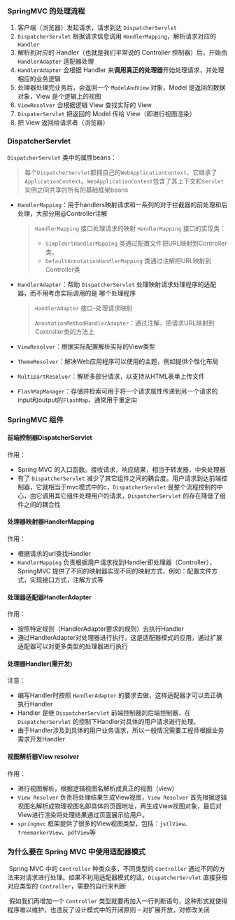 ### SpringMVC 的处理流程

1. 客户端（浏览器）发起请求，请求到达 `DispatcherServlet`
2. `DispatcherServlet` 根据请求信息调用 `HandlerMapping`，解析请求对应的 `Handler`
3. 解析到对应的 Handler（也就是我们平常说的 Controller 控制器）后，开始由 `HandlerAdapter` 适配器处理
4. `HandlerAdapter` 会根据 Handler 来**调用真正的处理器**开始处理请求，并处理相应的业务逻辑
5. 处理器处理完业务后，会返回一个 `ModelAndView` 对象，Model 是返回的数据对象，View 是个逻辑上的视图
6. `ViewResolver` 会根据逻辑 View 查找实际的 View
7. `DispaterServlet` 把返回的 Model 传给 View（即进行视图渲染）
8. 把 View 返回给请求者（浏览器）



### DispatcherServlet

`DispatcherServlet` 类中的属性beans：

> ​		每个`DispatcherServlet`都拥自己的`WebApplicationContext`，它继承了`ApplicationContext`。`WebApplicationContext`包含了其上下文和`Servlet`实例之间共享的所有的基础框架beans

- `HandlerMapping`：用于handlers映射请求和一系列的对于拦截器的前处理和后处理，大部分用@Controller注解

  > `HandlerMapping` 接口处理请求的映射 `HandlerMapping` 接口的实现类：
  >
  > - `SimpleUrlHandlerMapping` 类通过配置文件把URL映射到Controller类。
  > - `DefaultAnnotationHandlerMapping` 类通过注解把URL映射到Controller类

- `HandlerAdapter`：帮助 `DispatcherServlet` 处理映射请求处理程序的适配器，而不用考虑实际调用的是 哪个处理程序

  > `HandlerAdapter` 接口-处理请求映射
  >
  > `AnnotationMethodHandlerAdapter`：通过注解，把请求URL映射到Controller类的方法上

- `ViewResolver`：根据实际配置解析实际的View类型

- `ThemeResolver`：解决Web应用程序可以使用的主题，例如提供个性化布局

- `MultipartResolver`：解析多部分请求，以支持从HTML表单上传文件

- `FlashMapManager`：存储并检索可用于将一个请求属性传递到另一个请求的input和output的`FlashMap`，通常用于重定向



### SpringMVC 组件

#### 前端控制器DispatcherServlet

作用：

- Spring MVC 的入口函数。接收请求，响应结果，相当于转发器，中央处理器
- 有了 `DispatcherServlet` 减少了其它组件之间的耦合度。用户请求到达前端控制器，它就相当于mvc模式中的c，`DispatcherServlet` 是整个流程控制的中心，由它调用其它组件处理用户的请求，`DispatcherServlet` 的存在降低了组件之间的耦合性

#### 处理器映射器HandlerMapping

作用：

- 根据请求的url查找Handler
- `HandlerMapping` 负责根据用户请求找到Handler即处理器（Controller），SpringMVC 提供了不同的映射器实现不同的映射方式，例如：配置文件方式，实现接口方式，注解方式等

#### 处理器适配器HandlerAdapter

作用：

- 按照特定规则（HandlerAdapter要求的规则）去执行Handler
- 通过HandlerAdapter对处理器进行执行，这是适配器模式的应用，通过扩展适配器可以对更多类型的处理器进行执行

#### 处理器Handler(需开发)

注意：

- 编写Handler时按照 `HandlerAdapter` 的要求去做，这样适配器才可以去正确执行Handler
- Handler 是继 `DispatcherServlet` 前端控制器的后端控制器，在 `DispatcherServlet` 的控制下Handler对具体的用户请求进行处理。
- 由于Handler涉及到具体的用户业务请求，所以一般情况需要工程师根据业务需求开发Handler

#### 视图解析器View resolver

作用：

- 进行视图解析，根据逻辑视图名解析成真正的视图（view）
- `View Resolver` 负责将处理结果生成View视图，`View Resolver` 首先根据逻辑视图名解析成物理视图名即具体的页面地址，再生成View视图对象，最后对View进行渲染将处理结果通过页面展示给用户。 
- `springmvc` 框架提供了很多的View视图类型，包括：`jstlView`、`freemarkerView`、`pdfView`等



### 为什么要在 Spring MVC 中使用适配器模式

​		Spring MVC 中的 `Controller` 种类众多，不同类型的 `Controller` 通过不同的方法来对请求进行处理。如果不利用适配器模式的话，`DispatcherServlet` 直接获取对应类型的 `Controller`，需要的自行来判断

​		假如我们再增加一个 `Controller` 类型就要再加入一行判断语句，这种形式就使得程序难以维护，也违反了设计模式中的开闭原则 – 对扩展开放，对修改关闭